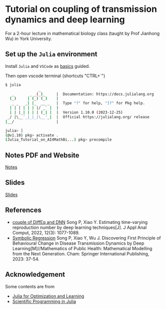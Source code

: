# Tutorial on coupling of transmission dynamics and deep learning

For a 2-hour lecture in mathematical biology class (taught by Prof Jianhong Wu) in York University.

## Set up the `Julia` environment

Install `Julia` and `VSCode` as [basics](./1-basics.ipynb) guided.

Then open vscode terminal (shortcuts "CTRL+`")

```bash
$ julia
               _
   _       _ _(_)_     |  Documentation: https://docs.julialang.org
  (_)     | (_) (_)    |
   _ _   _| |_  __ _   |  Type "?" for help, "]?" for Pkg help.
  | | | | | | |/ _` |  |
  | | |_| | | | (_| |  |  Version 1.10.0 (2023-12-25)
 _/ |\__'_|_|_|\__'_|  |  Official https://julialang.org/ release
|__/                   |

julia> ]
(@v1.10) pkg> activate .
(Julia_Tutorial_on_AI4MathBi...) pkg> precompile
```

## Notes PDF and Website

[Notes](./Julia-Tutorial-on-AI-for-Mathematical-Biology.pdf)

## Slides

[Slides](./20231022Epi_informed_deep_learning.pdf)

## References

- [couple of DiffEq and DNN](./2022-JAAC-SongXiao.pdf)
  Song P, Xiao Y. Estimating time-varying reproduction number by deep learning techniques[J]. J Appl Anal Comput, 2022, 12(3): 1077-1089.
- [Symbolic Regression](./2023WuDLBehaviourspringer.pdf)
  Song P, Xiao Y, Wu J. Discovering First Principle of Behavioural Change in Disease Transmission Dynamics by Deep Learning[M]//Mathematics of Public Health: Mathematical Modelling from the Next Generation. Cham: Springer International Publishing, 2023: 37-54.

## Acknowledgement

Some contents are from

- [Julia for Optimization and Learning](https://juliateachingctu.github.io/Julia-for-Optimization-and-Learning/stable/)
- [Scientific Programming in Julia](https://juliateachingctu.github.io/Scientific-Programming-in-Julia/dev/)
